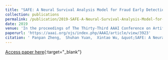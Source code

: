```yaml
---
title: "SAFE: A Neural Survival Analysis Model for Fraud Early Detection"
collection: publications
permalink: /publication/2019-SAFE-A-Neural-Survival-Analysis-Model-for-Fraud-Early-Detection
date: 2019
venue: 'In the proceedings of The Thirty-Third AAAI Conference on Artificial Intelligence, AAAI 2019'
paperurl: 'https://aaai.org/ojs/index.php/AAAI/article/view/3923'
citation: ' Panpan Zheng,  Shuhan Yuan,  Xintao Wu, &quot;SAFE: A Neural Survival Analysis Model for Fraud Early Detection.&quot; In the proceedings of The Thirty-Third AAAI Conference on Artificial Intelligence, AAAI 2019, 2019.'
---
```

[Access paper here](https://aaai.org/ojs/index.php/AAAI/article/view/3923){:target="_blank"}

